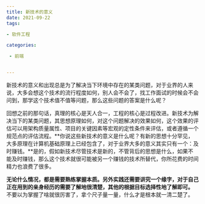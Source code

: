 ```yaml
---
title: 新技术的意义
date: 2021-09-22
tags: 

- 软件工程

categories:

 - 前端


---
```


新技术的意义和出现总是为了解决当下环境中存在的某类问题，对于业界的人来说，大多会想这个技术的流行程度如何，别人会不会了，找工作面试的时候会不会问到，那学这个技术值不值等问题，那么这些问题的答案是什么呢？

回想之前的那句话，真理的核心是天人合一，工程的核心是过程改进。新技术为解决当下的某类问题，其思想原理如何，对这个问题解决的效果如何，这个效果的评估可以用架构质量属性、项目的关键因素等宏观的定性条件来评估，或者遵循一个规范点的评估流程。**你说这些新技术的意义是什么呢？有新的思想十分罕见，大多原理在计算机基础原理上已经包含了，对于业界大多的意义其实只有一个：及时赚钱。**是的，假如新技术尽管技术是新的，不管背后的思想是什么，如果不能及时赚钱，那么这个技术就很可能被另一个赚钱的技术所替代，你所花费的时间精力也浪费了很多。

**无论什么情况，都是需要熟练掌握本质。另外实践还需要讲究一个缘字，对于自己正在用到的亲身经历的需要了解地很清楚，其他的根据目标选择性地了解即可。** 不要以为掌握了啥就很厉害了，拿个尺子量一量，什么才是根本就一清二楚了。

